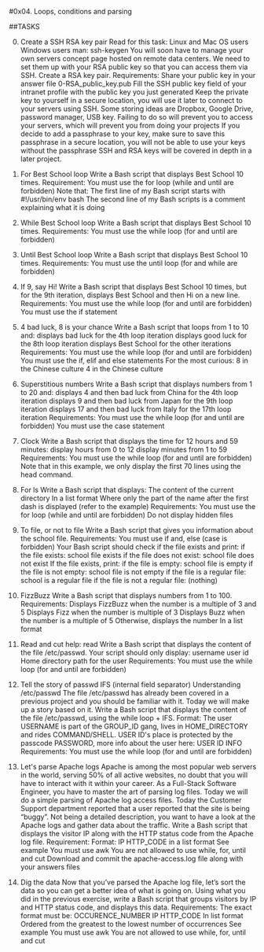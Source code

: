 #0x04. Loops, conditions and parsing

##TASKS

0. Create a SSH RSA key pair
Read for this task:
Linux and Mac OS users
Windows users
man: ssh-keygen
You will soon have to manage your own servers concept page hosted on remote data centers. We need to set them up with your RSA public key so that you can access them via SSH.
Create a RSA key pair.
Requirements:
Share your public key in your answer file 0-RSA_public_key.pub
Fill the SSH public key field of your intranet profile with the public key you just generated
Keep the private key to yourself in a secure location, you will use it later to connect to your servers using SSH. Some storing ideas are Dropbox, Google Drive, password manager, USB key. Failing to do so will prevent you to access your servers, which will prevent you from doing your projects
If you decide to add a passphrase to your key, make sure to save this passphrase in a secure location, you will not be able to use your keys without the passphrase
SSH and RSA keys will be covered in depth in a later project.

1. For Best School loop
Write a Bash script that displays Best School 10 times.
Requirement:
You must use the for loop (while and until are forbidden)
Note that:
The first line of my Bash script starts with #!/usr/bin/env bash
The second line of my Bash scripts is a comment explaining what it is doing

2. While Best School loop
Write a Bash script that displays Best School 10 times.
Requirements:
You must use the while loop (for and until are forbidden)

3. Until Best School loop
Write a Bash script that displays Best School 10 times.
Requirements:
You must use the until loop (for and while are forbidden)

4. If 9, say Hi!
Write a Bash script that displays Best School 10 times, but for the 9th iteration, displays Best School and then Hi on a new line.
Requirements:
You must use the while loop (for and until are forbidden)
You must use the if statement

5. 4 bad luck, 8 is your chance
Write a Bash script that loops from 1 to 10 and:
displays bad luck for the 4th loop iteration
displays good luck for the 8th loop iteration
displays Best School for the other iterations
Requirements:
You must use the while loop (for and until are forbidden)
You must use the if, elif and else statements
For the most curious:
8 in the Chinese culture
4 in the Chinese culture

6. Superstitious numbers
Write a Bash script that displays numbers from 1 to 20 and:
displays 4 and then bad luck from China for the 4th loop iteration
displays 9 and then bad luck from Japan for the 9th loop iteration
displays 17 and then bad luck from Italy for the 17th loop iteration
Requirements:
You must use the while loop (for and until are forbidden)
You must use the case statement

7. Clock
Write a Bash script that displays the time for 12 hours and 59 minutes:
display hours from 0 to 12
display minutes from 1 to 59
Requirements:
You must use the while loop (for and until are forbidden)
Note that in this example, we only display the first 70 lines using the head command.

8. For ls
Write a Bash script that displays:
The content of the current directory
In a list format
Where only the part of the name after the first dash is displayed (refer to the example)
Requirements:
You must use the for loop (while and until are forbidden)
Do not display hidden files

9. To file, or not to file
Write a Bash script that gives you information about the school file.
Requirements:
You must use if and, else (case is forbidden)
Your Bash script should check if the file exists and print:
if the file exists: school file exists
if the file does not exist: school file does not exist
If the file exists, print:
if the file is empty: school file is empty
if the file is not empty: school file is not empty
if the file is a regular file: school is a regular file
if the file is not a regular file: (nothing)

10. FizzBuzz
Write a Bash script that displays numbers from 1 to 100.
Requirements:
Displays FizzBuzz when the number is a multiple of 3 and 5
Displays Fizz when the number is multiple of 3
Displays Buzz when the number is a multiple of 5
Otherwise, displays the number
In a list format

11. Read and cut
help: read
Write a Bash script that displays the content of the file /etc/passwd.
Your script should only display:
username
user id
Home directory path for the user
Requirements:
You must use the while loop (for and until are forbidden)

12. Tell the story of passwd
IFS (internal field separator)
Understanding /etc/passwd
The file /etc/passwd has already been covered in a previous project and you should be familiar with it. Today we will make up a story based on it.
Write a Bash script that displays the content of the file /etc/passwd, using the while loop + IFS.
Format: The user USERNAME is part of the GROUP_ID gang, lives in HOME_DIRECTORY and rides COMMAND/SHELL. USER ID's place is protected by the passcode PASSWORD, more info about the user here: USER ID INFO
Requirements:
You must use the while loop (for and until are forbidden)

13. Let's parse Apache logs
Apache is among the most popular web servers in the world, serving 50% of all active websites, no doubt that you will have to interact with it within your career.
As a Full-Stack Software Engineer, you have to master the art of parsing log files. Today we will do a simple parsing of Apache log access files.
Today the Customer Support department reported that a user reported that the site is being “buggy”. Not being a detailed description, you want to have a look at the Apache logs and gather data about the traffic.
Write a Bash script that displays the visitor IP along with the HTTP status code from the Apache log file.
Requirement:
Format: IP HTTP_CODE
in a list format
See example
You must use awk
You are not allowed to use while, for, until and cut
Download and commit the apache-access.log file along with your answers files

14. Dig the data
Now that you’ve parsed the Apache log file, let’s sort the data so you can get a better idea of what is going on.
Using what you did in the previous exercise, write a Bash script that groups visitors by IP and HTTP status code, and displays this data.
Requirements:
The exact format must be:
OCCURENCE_NUMBER IP HTTP_CODE
In list format
Ordered from the greatest to the lowest number of occurrences
See example
You must use awk
You are not allowed to use while, for, until and cut
